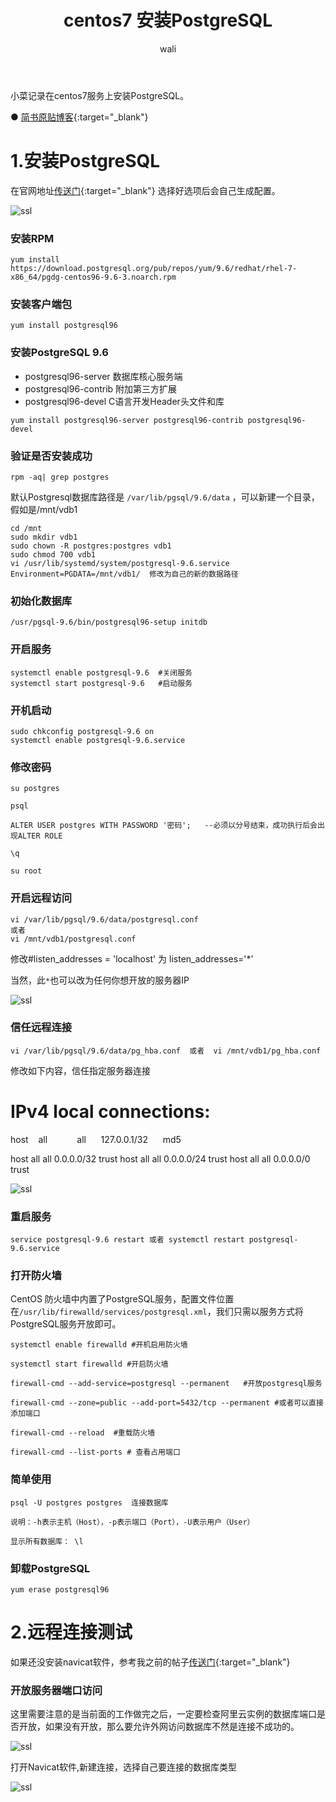 ﻿---
layout: post
title:  centos7 安装PostgreSQL  #标题
tagline: centos7 安装PostgreSQL
category: SQL      #分类
author: wali    #作者
tag: PostgreSQL     #标签
ghurl:        #github url
ghurl_zip:    #github zip下载
comments: true

post_nav: ["1.安装PostgreSQL","2.远程连接测试"]
---

小菜记录在centos7服务上安装PostgreSQL。


● [简书原贴博客](https://www.jianshu.com/p/342f887838c8 "https://www.jianshu.com/p/342f887838c8"){:target="_blank"}


# 1.安装PostgreSQL

在官网地址[传送门](https://www.postgresql.org/download/linux/redhat/ "https://www.postgresql.org/download/linux/redhat/"){:target="_blank"}
选择好选项后会自己生成配置。

![ssl](http://walidream.com:9999/blogImage/sql/sql_1.png)

### 安装RPM

```
yum install https://download.postgresql.org/pub/repos/yum/9.6/redhat/rhel-7-x86_64/pgdg-centos96-9.6-3.noarch.rpm
```

### 安装客户端包

```
yum install postgresql96
```

### 安装PostgreSQL 9.6

* postgresql96-server  数据库核心服务端
* postgresql96-contrib  附加第三方扩展
* postgresql96-devel  C语言开发Header头文件和库

```
yum install postgresql96-server postgresql96-contrib postgresql96-devel
```

### 验证是否安装成功

```
rpm -aq| grep postgres
```

默认Postgresql数据库路径是 `/var/lib/pgsql/9.6/data` ，可以新建一个目录，假如是/mnt/vdb1

```
cd /mnt
sudo mkdir vdb1
sudo chown -R postgres:postgres vdb1
sudo chmod 700 vdb1
vi /usr/lib/systemd/system/postgresql-9.6.service
Environment=PGDATA=/mnt/vdb1/  修改为自己的新的数据路径
```

### 初始化数据库

```
/usr/pgsql-9.6/bin/postgresql96-setup initdb
```

### 开启服务

```
systemctl enable postgresql-9.6  #关闭服务
systemctl start postgresql-9.6   #启动服务
```

### 开机启动

```
sudo chkconfig postgresql-9.6 on  
systemctl enable postgresql-9.6.service
```

### 修改密码

```
su postgres

psql

ALTER USER postgres WITH PASSWORD '密码';   --必须以分号结束，成功执行后会出现ALTER ROLE

\q

su root
```

### 开启远程访问

```
vi /var/lib/pgsql/9.6/data/postgresql.conf  
或者
vi /mnt/vdb1/postgresql.conf
```

修改#listen_addresses = 'localhost'  为  listen_addresses='*'

当然，此`*`也可以改为任何你想开放的服务器IP

![ssl](http://walidream.com:9999/blogImage/sql/sql_2.png)

### 信任远程连接

```
vi /var/lib/pgsql/9.6/data/pg_hba.conf  或者  vi /mnt/vdb1/pg_hba.conf
```

修改如下内容，信任指定服务器连接

# IPv4 local connections:

host    all            all      127.0.0.1/32      md5

host    all             all             0.0.0.0/32            trust
host    all             all             0.0.0.0/24            trust
host    all             all             0.0.0.0/0             trust


![ssl](http://walidream.com:9999/blogImage/sql/sql_3.png)

### 重启服务

```
service postgresql-9.6 restart 或者 systemctl restart postgresql-9.6.service
```

### 打开防火墙

CentOS 防火墙中内置了PostgreSQL服务，配置文件位置在`/usr/lib/firewalld/services/postgresql.xml`，我们只需以服务方式将PostgreSQL服务开放即可。

```
systemctl enable firewalld #开机启用防火墙

systemctl start firewalld #开启防火墙

firewall-cmd --add-service=postgresql --permanent   #开放postgresql服务

firewall-cmd --zone=public --add-port=5432/tcp --permanent #或者可以直接添加端口

firewall-cmd --reload  #重载防火墙

firewall-cmd --list-ports # 查看占用端口
```

### 简单使用

```
psql -U postgres postgres  连接数据库

说明：-h表示主机（Host），-p表示端口（Port），-U表示用户（User）

显示所有数据库： \l
```

###  卸载PostgreSQL

```
yum erase postgresql96
```

# 2.远程连接测试

如果还没安装navicat软件，参考我之前的帖子[传送门](/sql/2019/04/03/sql-1.html "/sql/2019/04/03/sql-1.html"){:target="_blank"}

### 开放服务器端口访问

这里需要注意的是当前面的工作做完之后，一定要检查阿里云实例的数据库端口是否开放，如果没有开放，那么要允许外网访问数据库不然是连接不成功的。

![ssl](http://walidream.com:9999/blogImage/sql/sql_6.png)

打开Navicat软件,新建连接，选择自己要连接的数据库类型

![ssl](http://walidream.com:9999/blogImage/sql/sql_7.png)













